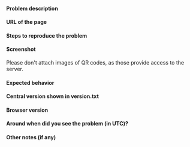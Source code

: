 <!--
The Central team uses GitHub issues for project management. Most bug reports and feature requests should start in the ODK forum: https://forum.getodk.org

The QA team uses the template below to file bug reports. If you are not filing a bug report, feel free to clear the template.
-->

#### Problem description

#### URL of the page

#### Steps to reproduce the problem

#### Screenshot

Please don't attach images of QR codes, as those provide access to the server.

#### Expected behavior

#### Central version shown in version.txt

#### Browser version

#### Around when did you see the problem (in UTC)?

#### Other notes (if any)
